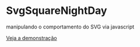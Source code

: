 # SvgSquareNightDay
manipulando o comportamento do SVG via javascript

[Veja a demonstração](https://allisonjulioo.github.io/SvgSquareNightDay/)



